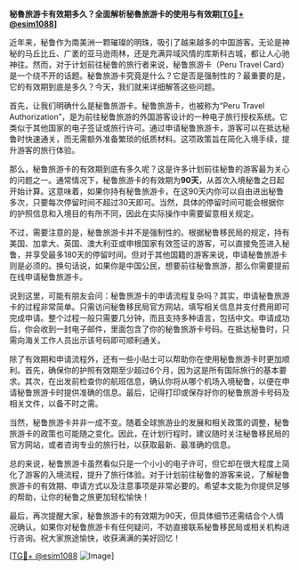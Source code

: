 **秘魯旅游卡有效期多久？全面解析秘魯旅游卡的使用与有效期[[TG💪+ @esim1088](https://t.me/s/esim1088)]**

近年来，秘鲁作为南美洲一颗璀璨的明珠，吸引了越来越多的中国游客。无论是神秘的马丘比丘、广袤的亚马逊雨林，还是充满异域风情的库斯科古城，都让人心驰神往。然而，对于计划前往秘鲁的旅行者来说，秘鲁旅游卡（Peru Travel Card）是一个绕不开的话题。秘鲁旅游卡究竟是什么？它是否是强制性的？最重要的是，它的有效期到底是多久？今天，我们就来详细解答这些问题。

首先，让我们明确什么是秘鲁旅游卡。秘鲁旅游卡，也被称为“Peru Travel Authorization”，是为前往秘鲁旅游的外国游客设计的一种电子旅行授权系统。它类似于其他国家的电子签证或旅行许可。通过申请秘鲁旅游卡，游客可以在抵达秘鲁时快速通关，而无需额外准备繁琐的纸质材料。这项政策旨在简化入境手续，提升游客的旅行体验。

那么，秘鲁旅游卡的有效期到底有多久呢？这是许多计划前往秘鲁的游客最为关心的问题之一。通常情况下，秘鲁旅游卡的有效期为**90天**，从首次入境秘鲁之日起开始计算。这意味着，如果你持有秘鲁旅游卡，在这90天内你可以自由进出秘鲁多次，只要每次停留时间不超过30天即可。当然，具体的停留时间可能会根据你的护照信息和入境目的有所不同，因此在实际操作中需要留意相关规定。

不过，需要注意的是，秘鲁旅游卡并不是强制性的。根据秘鲁移民局的规定，持有美国、加拿大、英国、澳大利亚或申根国家有效签证的游客，可以直接免签进入秘鲁，并享受最多180天的停留时间。但对于其他国籍的游客来说，申请秘鲁旅游卡则是必须的。换句话说，如果你是中国公民，想要前往秘鲁旅游，那么你需要提前在线申请秘鲁旅游卡。

说到这里，可能有朋友会问：秘鲁旅游卡的申请流程复杂吗？其实，申请秘鲁旅游卡的过程非常简单。只需访问秘鲁移民局官方网站，填写相关信息并支付费用即可完成申请。整个过程一般只需要几分钟，而且支持多种语言，包括中文。申请成功后，你会收到一封电子邮件，里面包含了你的秘鲁旅游卡号码。在抵达秘鲁时，只需向海关工作人员出示该号码即可顺利通关。

除了有效期和申请流程外，还有一些小贴士可以帮助你在使用秘鲁旅游卡时更加顺利。首先，确保你的护照有效期至少超过6个月，因为这是所有国际旅行的基本要求。其次，在出发前检查你的航班信息，确认你将从哪个机场入境秘鲁，以便在申请秘鲁旅游卡时提供准确的信息。最后，记得打印或保存好你的秘鲁旅游卡号码及相关文件，以备不时之需。

当然，秘鲁旅游卡并非一成不变。随着全球旅游业的发展和相关政策的调整，秘鲁旅游卡的政策也可能随之变化。因此，在计划行程时，建议随时关注秘鲁移民局的官方网站，或者咨询专业的旅行社，以获取最新、最准确的信息。

总的来说，秘鲁旅游卡虽然看似只是一个小小的电子许可，但它却在很大程度上简化了游客的入境流程，提升了旅行体验。对于计划前往秘鲁的游客来说，了解秘鲁旅游卡的有效期、申请方式以及注意事项是非常必要的。希望本文能为你提供足够的帮助，让你的秘鲁之旅更加轻松愉快！

最后，再次提醒大家，秘鲁旅游卡的有效期为90天，但具体细节还需结合个人情况确认。如果你对秘鲁旅游卡有任何疑问，不妨直接联系秘鲁移民局或相关机构进行咨询。祝大家旅途愉快，收获满满的美好回忆！

[[TG💪+ @esim1088](https://t.me/s/esim1088) ![Image](https://i.postimg.cc/4NQfJmqS/Snipaste-2025-05-13-00-14-12.png)]